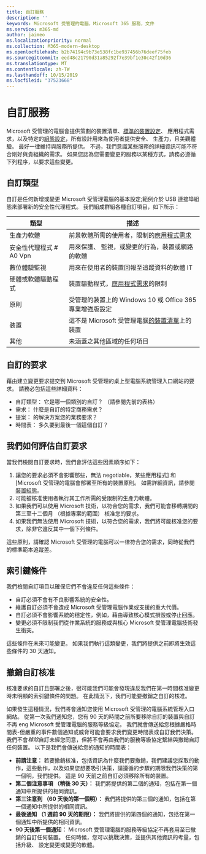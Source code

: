 ```yaml
---
title: 自訂服務
description: ''
keywords: Microsoft 受管理的電腦，Microsoft 365 服務，文件
ms.service: m365-md
author: jaimeo
ms.localizationpriority: normal
ms.collection: M365-modern-desktop
ms.openlocfilehash: b2b74194c9b73e538fc1be937456b76deef75feb
ms.sourcegitcommit: eed48c21790d31a85292f7e39bf1e30c42f10d36
ms.translationtype: MT
ms.contentlocale: zh-TW
ms.lasthandoff: 10/15/2019
ms.locfileid: "37523668"
---
```

# <a name="customize-the-service"></a>自訂服務

Microsoft 受管理的電腦會提供策劃的裝置清單、[標準的裝置設定](device-policies.md)、 應用程式需求，以及特定的[組態設定](../working-with-managed-desktop/config-setting-overview.md)，所有設計用來為使用者提供安全、 生產力，且美觀體驗。 最好一律維持與服務所提供。 不過，我們意識某些服務的詳細資訊可能不符合剛好與貴組織的需求。 如果您認為您需要變更的服務以某種方式，請務必遵循下列程序，以要求這些變更。

 
## <a name="types-of-customizations"></a>自訂類型
自訂是任何新增或變更 Microsoft 受管理電腦的基本設定;範例介於 USB 連接埠組態來部署新的安全性代理程式。 我們組成群組各種自訂項目，如下所示：


|類型	  |描述  |
|---------|---------|
|生產力軟體     |  前景軟體所需的使用者，限制的[應用程式需求](mmd-app-requirements.md)       |
|安全性代理程式 # A0 Vpn     |  用來保護、 監視，或變更的行為，裝置或網路的軟體       |
|數位體驗監視     |  用來在使用者的裝置回報至追蹤資料的軟體 IT       |
|硬體或軟體驅動程式     |   裝置驅動程式，[應用程式需求](mmd-app-requirements.md)的限制      |
|原則     | 受管理的裝置上的 Windows 10 或 Office 365 專業增強版設定        |
|裝置     | 這不是 Microsoft 受管理電腦[的裝置清單](device-list.md)上的裝置        |
|其他     |  未涵蓋之其他區域的任何項目       |



 
## <a name="request-a-customization"></a>自訂的要求

藉由建立變更要求提交到 Microsoft 受管理的桌上型電腦系統管理入口網站的要求。 請務必包括這些詳細資料：
-   自訂類型： 它是哪一個類別的自訂？ （請參閱先前的表格）
-   需求： 什麼是自訂的特定商務需求？
-   提案： 的解決方案您的業務要求？
-   時間表： 多久要到最後一個這個自訂？ 


## <a name="how-we-assess-a-customization-request"></a>我們如何評估自訂要求

當我們檢閱自訂要求時，我們會評估這些因素順序如下：
 
1.  讓您的要求必須不會影響那些，無法 negotiable，某些應用程式] 和 [Microsoft 受管理的電腦會部署至所有的裝置原則。 如需詳細資訊，請參閱[裝置組態](device-policies.md)。
2.  可能被核准使用者執行其工作所需的受限制的生產力軟體。 
3.  如果我們可以使用 Microsoft 技術，以符合您的需求，我們可能會移轉期間的第三至十二個月 （根據專案的範圍） 核准您的要求。
4.  如果我們無法使用 Microsoft 技術，以符合您的需求，我們將可能核准您的要求，除非它違反其中一個下列條件。  

這些原則，請確認 Microsoft 受管理的電腦可以一律符合您的需求，同時從我們的標準範本追蹤差。 

## <a name="key-conditions"></a>索引鍵條件

我們檢閱自訂項目以確保它們不會違反任何這些條件：

-   自訂必須不會有不良影響系統的安全性。 
-   維護自訂必須不會造成 Microsoft 受管理電腦作業或支援的重大代價。
-   自訂必須不會影響系統的穩定性，例如，藉由導致核心模式損毀或停止回應。
-   變更必須不限制我們從作業系統的服務或與核心 Microsoft 受管理電腦技術發生衝突。

這些條件在未來可能變更。 如果我們執行這類變更，我們將提供之前即將生效這些條件的 30 天通知。

## <a name="revoking-approval-for-a-customization"></a>撤銷自訂核准

核准要求的自訂且部署之後，很可能我們可能會發現違反我們在第一時間核准變更時未明顯的索引鍵條件的問題。 在此情況下，我們可能要撤銷之自訂的核准。
 
如果發生這種情況，我們將會通知您使用 Microsoft 受管理的電腦系統管理入口網站。 從第一次我們通知您，您有 90 天的時間之前所要移除自訂的裝置與自訂不再 eng Microsoft 受管理電腦的服務等級協定。 我們就會傳送給您根據嚴格時間表-但嚴重的事件數個通知或威脅可能會要求我們變更時間表或自訂我們決策。 我們不會*移除*自訂未經您同意，但將不會再由我們的服務等級協定繫結與撤銷自訂任何裝置。 以下是我們會傳送給您的通知的時間表：

- **前請注意：** 若要撤銷核准，包括資訊為什麼我們要撤銷，我們建議您採取的動作，這些動作，以及如果您想要吸引決策，請遵循的步驟的期限我們決策的第一個明，我們提供。 這是 90 天前之前自訂必須移除所有的裝置。 
- **第二個注意事項 （稍後 30 天）：** 我們將提供的第二個的通知，包括在第一個通知中所提供的相同資訊。 
- **第三注意到 （60 天後的第一個明）：** 我們將提供的第三個的通知，包括在第一個通知中所提供的相同資訊。 
- **最後通知 （1 週前 90 天的期限）：** 我們將提供的第四個的通知，包括在第一個通知中所提供的相同資訊。
- **90 天後第一個通知：** Microsoft 受管理電腦的服務等級協定不再套用至已撤銷的自訂任何裝置。 任何時候，您可以挑戰決策，並提供其他資訊的考量，包括升級、 設定變更或變更的軟體。 


